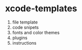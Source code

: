 # xcode-templates

1) file template
2) code snipets
3) fonts and color themes
4) plugins
5) instructions
